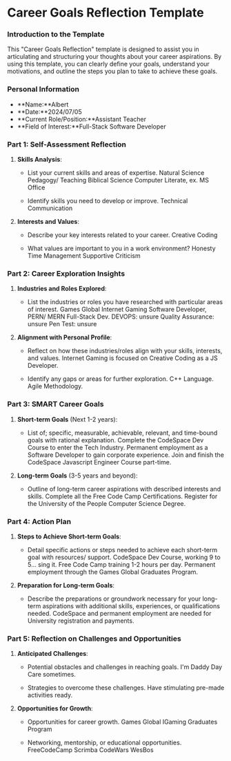 
# Career Goals Reflection Template

### Introduction to the Template

This "Career Goals Reflection" template is designed to assist you in articulating and structuring your thoughts about your career aspirations. 
By using this template, you can clearly define your goals, understand your motivations, and outline the steps you plan to take to achieve these goals.

### Personal Information

- **Name:**Albert 
- **Date:**2024/07/05
- **Current Role/Position:**Assistant Teacher
- **Field of Interest:**Full-Stack Software Developer
  

### Part 1: Self-Assessment Reflection

1. **Skills Analysis**:
    
    - List your current skills and areas of expertise.
      Natural Science
      Pedagogy/ Teaching
      Biblical Science
      Computer Literate, ex. MS Office
      
    - Identify skills you need to develop or improve.
      Technical Communication
      
2. **Interests and Values**:
    
    - Describe your key interests related to your career.
      Creative Coding
      
    - What values are important to you in a work environment?
      Honesty
      Time Management
      Supportive Criticism
      

### Part 2: Career Exploration Insights

1. **Industries and Roles Explored**:
    
    - List the industries or roles you have researched with particular areas of interest.
      Games Global Internet Gaming Software Developer, PERN/ MERN Full-Stack Dev.
      DEVOPS: unsure
      Quality Assurance: unsure
      Pen Test: unsure
      
2. **Alignment with Personal Profile**:
    
    - Reflect on how these industries/roles align with your skills, interests, and values.
      Internet Gaming is focused on Creative Coding as a JS Developer.
      
    - Identify any gaps or areas for further exploration.
      C++ Language.
      Agile Methodology.

### Part 3: SMART Career Goals

1. **Short-term Goals** (Next 1-2 years):
    
    - List of; specific, measurable, achievable, relevant, and time-bound goals with rational explanation.
      Complete the CodeSpace Dev Course to enter the Tech Industry.
      Permanent employment as a Software Developer to gain corporate experience.
      Join and finish the CodeSpace Javascript Engineer Course part-time.
      
2. **Long-term Goals** (3-5 years and beyond):
    
    - Outline of long-term career aspirations with described interests and skills.
      Complete all the Free Code Camp Certifications.
      Register for the University of the People Computer Science Degree.


### Part 4: Action Plan

1. **Steps to Achieve Short-term Goals**:
    
    - Detail specific actions or steps needed to achieve each short-term goal with resources/ support.
      CodeSpace Dev Course, working 9 to 5... sing it.
      Free Code Camp training 1-2 hours per day.
      Permanent employment through the Games Global Graduates Program.
      
2. **Preparation for Long-term Goals**:
    
    - Describe the preparations or groundwork necessary for your long-term aspirations with additional skills, experiences, or qualifications needed.
      CodeSpace and permanent employment are needed for University registration and payments.
      

### Part 5: Reflection on Challenges and Opportunities

1. **Anticipated Challenges**:
    
    - Potential obstacles and challenges in reaching goals.
      I'm Daddy Day Care sometimes.

    - Strategies to overcome these challenges.
      Have stimulating pre-made activities ready.
      
1. **Opportunities for Growth**:
    
    - Opportunities for career growth.
      Games Global IGaming Graduates Program
   
    - Networking, mentorship, or educational opportunities.
      FreeCodeCamp
      Scrimba
      CodeWars
      WesBos



